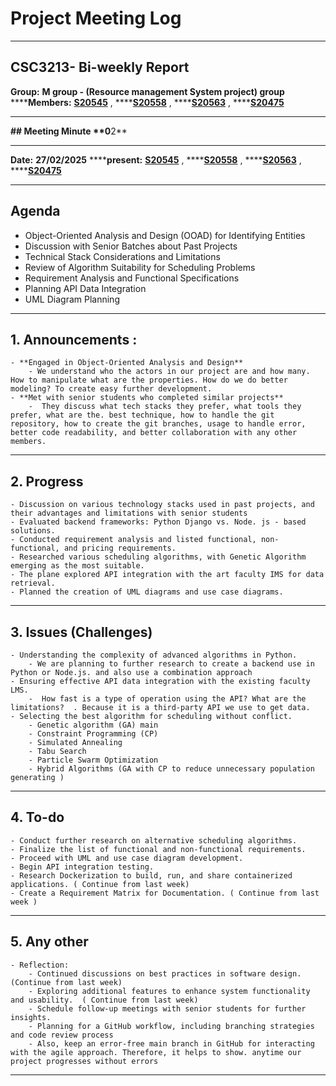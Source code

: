 # Project Meeting Log

----------
## CSC3213- **Bi-weekly** **Report**

 
**Group:** **M group  - (Resource management System project) group**  
******Members:** [**S20545**](https://github.com/Ravindu-Sampath-Weerakoon) , ****[**S20558**](https://github.com/GeethanjanaWijesena) , ****[**S20563**](https://github.com/UdithaWijethunga) , ****[**S20475**](https://github.com/IamBhathiya)

----------
****## **Meeting** **Minute** **0****2**
****
**Date:** **27/02/2025**
******present:** [**S20545**](https://github.com/Ravindu-Sampath-Weerakoon) , ****[**S20558**](https://github.com/GeethanjanaWijesena) , ****[**S20563**](https://github.com/UdithaWijethunga) , ****[**S20475**](https://github.com/IamBhathiya)

----------


## Agenda
- Object-Oriented Analysis and Design (OOAD) for Identifying Entities
- Discussion with Senior Batches about Past Projects
- Technical Stack Considerations and Limitations
- Review of Algorithm Suitability for Scheduling Problems
- Requirement Analysis and Functional Specifications
- Planning API Data Integration 
- UML Diagram Planning
----------


## 1. Announcements :
    - **Engaged in Object-Oriented Analysis and Design**
        - We understand who the actors in our project are and how many. How to manipulate what are the properties. How do we do better modeling? To create easy further development.
    - **Met with senior students who completed similar projects**
        -  They discuss what tech stacks they prefer, what tools they prefer, what are the. best technique, how to handle the git repository, how to create the git branches, usage to handle error, better code readability, and better collaboration with any other members.
----------
## 2. **Progress**
    - Discussion on various technology stacks used in past projects, and their advantages and limitations with senior students
    - Evaluated backend frameworks: Python Django vs. Node. js - based solutions.
    - Conducted requirement analysis and listed functional, non-functional, and pricing requirements.
    - Researched various scheduling algorithms, with Genetic Algorithm emerging as the most suitable.
    - The plane explored API integration with the art faculty IMS for data retrieval.
    - Planned the creation of UML diagrams and use case diagrams.
----------
## 3. Issues (Challenges)
    - Understanding the complexity of advanced algorithms in Python.
        - We are planning to further research to create a backend use in Python or Node.js. and also use a combination approach  
    - Ensuring effective API data integration with the existing faculty LMS.
        -  How fast is a type of operation using the API? What are the limitations?  . Because it is a third-party API we use to get data. 
    - Selecting the best algorithm for scheduling without conflict.
        - Genetic algorithm (GA) main 
        - Constraint Programming (CP)
        - Simulated Annealing
        - Tabu Search
        - Particle Swarm Optimization
        - Hybrid Algorithms (GA with CP to reduce unnecessary population generating )
----------
## 4. To-do
    - Conduct further research on alternative scheduling algorithms.
    - Finalize the list of functional and non-functional requirements.
    - Proceed with UML and use case diagram development.
    - Begin API integration testing.
    - Research Dockerization to build, run, and share containerized applications. ( Continue from last week) 
    - Create a Requirement Matrix for Documentation. ( Continue from last week )
----------
## 5. Any other 
    - Reflection:
        - Continued discussions on best practices in software design. (Continue from last week) 
        - Exploring additional features to enhance system functionality and usability.  ( Continue from last week) 
        - Schedule follow-up meetings with senior students for further insights.
        - Planning for a GitHub workflow, including branching strategies and code review process
        - Also, keep an error-free main branch in GitHub for interacting with the agile approach. Therefore, it helps to show. anytime our project progresses without errors 
        
----------

